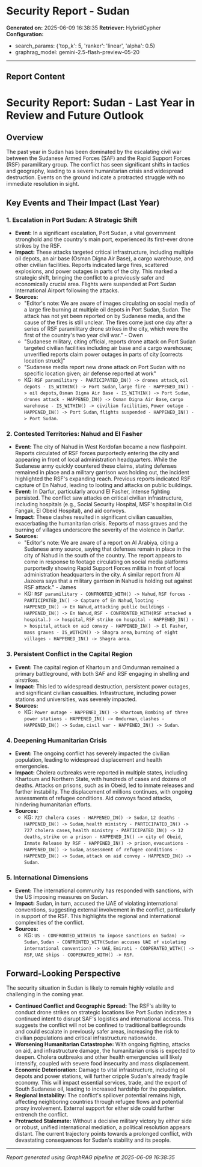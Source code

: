 # Security Report - Sudan

**Generated on:** 2025-06-09 16:38:35
**Retriever:** HybridCypher
**Configuration:**
- search_params: {'top_k': 5, 'ranker': 'linear', 'alpha': 0.5}
- graphrag_model: gemini-2.5-flash-preview-05-20

---

## Report Content

# Security Report: Sudan - Last Year in Review and Future Outlook

## Overview

The past year in Sudan has been dominated by the escalating civil war between the Sudanese Armed Forces (SAF) and the Rapid Support Forces (RSF) paramilitary group. The conflict has seen significant shifts in tactics and geography, leading to a severe humanitarian crisis and widespread destruction. Events on the ground indicate a protracted struggle with no immediate resolution in sight.

## Key Events and Their Impact (Last Year)

### 1. Escalation in Port Sudan: A Strategic Shift

*   **Event:** In a significant escalation, Port Sudan, a vital government stronghold and the country's main port, experienced its first-ever drone strikes by the RSF.
*   **Impact:** These attacks targeted critical infrastructure, including multiple oil depots, an air base (Osman Digna Air Base), a cargo warehouse, and other civilian facilities. Reports indicated large fires, scattered explosions, and power outages in parts of the city. This marked a strategic shift, bringing the conflict to a previously safer and economically crucial area. Flights were suspended at Port Sudan International Airport following the attacks.
*   **Sources:**
    *   "Editor's note: We are aware of images circulating on social media of a large fire burning at multiple oil depots in Port Sudan, Sudan. The attack has not yet been reported on by Sudanese media, and the cause of the fires is still unclear. The fires come just one day after a series of RSF paramilitary drone strikes in the city, which were the first of the country's two year civil war." - Owen
    *   "Sudanese military, citing official, reports drone attack on Port Sudan targeted civilian facilities including air base and a cargo warehouse; unverified reports claim power outages in parts of city [corrects location struck]"
    *   "Sudanese media report new drone attack on Port Sudan with no specific location given; air defense reported at work"
    *   KG: `RSF paramilitary - PARTICIPATED_IN() -> drones attack`, `oil depots - IS_WITHIN() -> Port Sudan`, `large fire - HAPPENED_IN() -> oil depots`, `Osman Digna Air Base - IS_WITHIN() -> Port Sudan`, `drones attack - HAPPENED_IN() -> Osman Digna Air Base`, `cargo warehouse - IS_WITHIN() -> civilian facilities`, `Power outage - HAPPENED_IN() -> Port Sudan`, `flights suspended - HAPPENED_IN() -> Port Sudan`.

### 2. Contested Territories: Nahud and El Fasher

*   **Event:** The city of Nahud in West Kordofan became a new flashpoint. Reports circulated of RSF forces purportedly entering the city and appearing in front of local administration headquarters. While the Sudanese army quickly countered these claims, stating defenses remained in place and a military garrison was holding out, the incident highlighted the RSF's expanding reach. Previous reports indicated RSF capture of En Nahud, leading to looting and attacks on public buildings.
*   **Event:** In Darfur, particularly around El Fasher, intense fighting persisted. The conflict saw attacks on critical civilian infrastructure, including hospitals (e.g., Social Security Hospital, MSF's hospital in Old Fangak, El Obeid Hospital), and aid convoys.
*   **Impact:** These clashes resulted in significant civilian casualties, exacerbating the humanitarian crisis. Reports of mass graves and the burning of villages underscore the severity of the violence in Darfur.
*   **Sources:**
    *   "Editor's note: We are aware of a report on Al Arabiya, citing a Sudanese army source, saying that defenses remain in place in the city of Nahud in the south of the country. The report appears to come in response to footage circulating on social media platforms purportedly showing Rapid Support Forces militia in front of local administration headquarters in the city. A similar report from Al Jazeera says that a military garrison in Nahud is holding out against RSF attack." - James
    *   KG: `RSF paramilitary - CONFRONTED_WITH() -> Nahud`, `RSF forces - PARTICIPATED_IN() -> Capture of En Nahud`, `looting - HAPPENED_IN() -> En Nahud`, `attacking public buildings - HAPPENED_IN() -> En Nahud`, `RSF - CONFRONTED_WITH(RSF attacked a hospital.) -> hospital`, `RSF strike on hospital - HAPPENED_IN() -> hospital`, `attack on aid convoy - HAPPENED_IN() -> El Fasher`, `mass graves - IS_WITHIN() -> Shagra area`, `burning of eight villages - HAPPENED_IN() -> Shagra area`.

### 3. Persistent Conflict in the Capital Region

*   **Event:** The capital region of Khartoum and Omdurman remained a primary battleground, with both SAF and RSF engaging in shelling and airstrikes.
*   **Impact:** This led to widespread destruction, persistent power outages, and significant civilian casualties. Infrastructure, including power stations and universities, was severely impacted.
*   **Sources:**
    *   KG: `Power outage - HAPPENED_IN() -> Khartoum`, `Bombing of three power stations - HAPPENED_IN() -> Omdurman`, `clashes - HAPPENED_IN() -> Sudan`, `civil war - HAPPENED_IN() -> Sudan`.

### 4. Deepening Humanitarian Crisis

*   **Event:** The ongoing conflict has severely impacted the civilian population, leading to widespread displacement and health emergencies.
*   **Impact:** Cholera outbreaks were reported in multiple states, including Khartoum and Northern State, with hundreds of cases and dozens of deaths. Attacks on prisons, such as in Obeid, led to inmate releases and further instability. The displacement of millions continues, with ongoing assessments of refugee conditions. Aid convoys faced attacks, hindering humanitarian efforts.
*   **Sources:**
    *   KG: `727 cholera cases - HAPPENED_IN() -> Sudan`, `12 deaths - HAPPENED_IN() -> Sudan`, `health ministry - PARTICIPATED_IN() -> 727 cholera cases`, `health ministry - PARTICIPATED_IN() -> 12 deaths`, `strike on a prison - HAPPENED_IN() -> city of Obeid`, `Inmate Release by RSF - HAPPENED_IN() -> prison`, `evacuations - HAPPENED_IN() -> Sudan`, `assessment of refugee conditions - HAPPENED_IN() -> Sudan`, `attack on aid convoy - HAPPENED_IN() -> Sudan`.

### 5. International Dimensions

*   **Event:** The international community has responded with sanctions, with the US imposing measures on Sudan.
*   **Impact:** Sudan, in turn, accused the UAE of violating international conventions, suggesting external involvement in the conflict, particularly in support of the RSF. This highlights the regional and international complexities of the conflict.
*   **Sources:**
    *   KG: `US - CONFRONTED_WITH(US to impose sanctions on Sudan) -> Sudan`, `Sudan - CONFRONTED_WITH(Sudan accuses UAE of violating international convention) -> UAE`, `Emirati - COOPERATED_WITH() -> RSF`, `UAE ships - COOPERATED_WITH() -> RSF`.

## Forward-Looking Perspective

The security situation in Sudan is likely to remain highly volatile and challenging in the coming year.

*   **Continued Conflict and Geographic Spread:** The RSF's ability to conduct drone strikes on strategic locations like Port Sudan indicates a continued intent to disrupt SAF's logistics and international access. This suggests the conflict will not be confined to traditional battlegrounds and could escalate in previously safer areas, increasing the risk to civilian populations and critical infrastructure nationwide.
*   **Worsening Humanitarian Catastrophe:** With ongoing fighting, attacks on aid, and infrastructure damage, the humanitarian crisis is expected to deepen. Cholera outbreaks and other health emergencies will likely intensify, coupled with severe food insecurity and mass displacement.
*   **Economic Deterioration:** Damage to vital infrastructure, including oil depots and power stations, will further cripple Sudan's already fragile economy. This will impact essential services, trade, and the export of South Sudanese oil, leading to increased hardship for the population.
*   **Regional Instability:** The conflict's spillover potential remains high, affecting neighboring countries through refugee flows and potential proxy involvement. External support for either side could further entrench the conflict.
*   **Protracted Stalemate:** Without a decisive military victory by either side or robust, unified international mediation, a political resolution appears distant. The current trajectory points towards a prolonged conflict, with devastating consequences for Sudan's stability and its people.

---

*Report generated using GraphRAG pipeline at 2025-06-09 16:38:35*
